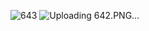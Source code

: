 ![643](https://github.com/skygitIG/Reels-since-july-2023/assets/117715724/3ed59818-4ca3-45da-b321-a164b9f19255)
![Uploading 642.PNG…]()
